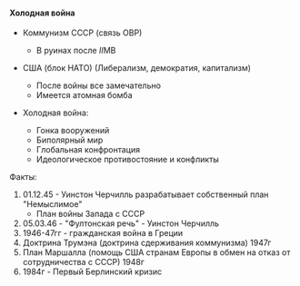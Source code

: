#### Холодная война
- Коммунизм СССР (связь ОВР)
	- В руинах после $II$МВ
- США (блок НАТО) (Либерализм, демократия, капитализм)
	- После войны все замечательно
	- Имеется атомная бомба

- Холодная война:
	- Гонка вооружений
	- Биполярный мир
	- Глобальная конфронтация
	- Идеологическое противостояние и конфликты

Факты:
1) 01.12.45 - Уинстон Черчилль разрабатывает собственный план "Немыслимое"
	- План войны Запада с СССР
2) 05.03.46 - "Фултонская речь" - Уинстон Черчилль
3) 1946-47гг - гражданская война в Греции
4) Доктрина Трумэна (доктрина сдерживания коммунизма) 1947г
5) План Маршалла (помощь США странам Европы в обмен на отказ от сотрудничества с СССР) 1948г
6) 1984г - Первый Берлинский кризис